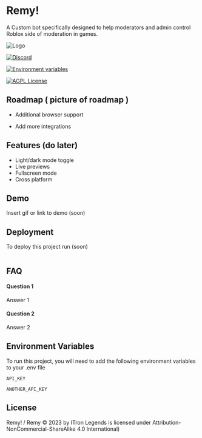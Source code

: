 # Remy! 
A Custom bot specifically designed to help moderators and admin control Roblox side of moderation in games. 



![Logo](https://cdn.discordapp.com/attachments/1121718424398221373/1158021113264230430/Picsart_23-10-01_17-41-28-154.png)



[![Discord](https://img.shields.io/badge/Discord.py-Remy-purple?logo=discord)](https://en.m.wikipedia.org/wiki/Environment_variable#:~:text=An%20environment%20variable%20is%20a,in%20which%20a%20process%20runs.)


[![Environment variables](https://img.shields.io/badge/Supports%20Environment%20variables-Remy%202.0-purple?logo=dotenv)](https://en.m.wikipedia.org/wiki/Environment_variable#:~:text=An%20environment%20variable%20is%20a,in%20which%20a%20process%20runs.)


[![AGPL License](https://img.shields.io/badge/license-AGPL-blue.svg)](http://www.gnu.org/licenses/agpl-3.0)


## Roadmap ( picture of roadmap )

- Additional browser support

- Add more integrations


## Features (do later)

- Light/dark mode toggle
- Live previews
- Fullscreen mode
- Cross platform


## Demo

Insert gif or link to demo (soon)


## Deployment

To deploy this project run (soon)

```soon
```


## FAQ

#### Question 1

Answer 1

#### Question 2

Answer 2


## Environment Variables

To run this project, you will need to add the following environment variables to your .env file

`API_KEY`

`ANOTHER_API_KEY`


## License

Remy! / Remy © 2023 by ITron Legends is licensed under Attribution-NonCommercial-ShareAlike 4.0 International)

